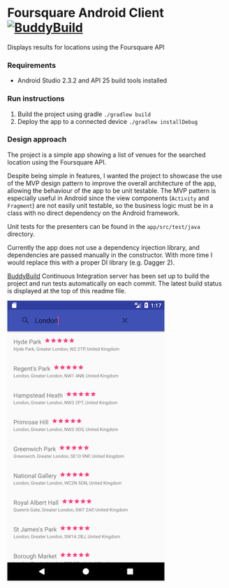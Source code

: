 # Foursquare Android Client [![BuddyBuild](https://dashboard.buddybuild.com/api/statusImage?appID=591aa40f8c7b370001464696&branch=master&build=latest)](https://dashboard.buddybuild.com/apps/591aa40f8c7b370001464696/build/latest?branch=master)
Displays results for locations using the Foursquare API

### Requirements
- Android Studio 2.3.2 and API 25 build tools installed

### Run instructions
1. Build the project using gradle `./gradlew build`
2. Deploy the app to a connected device `./gradlew installDebug`

### Design approach
The project is a simple app showing a list of venues for the searched location using the Foursquare API.

Despite being simple in features, I wanted the project to showcase the use of the MVP design pattern to improve the overall architecture of the app, allowing the behaviour of the app to be unit testable. The MVP pattern is especially useful in Android since the view components (`Activity` and `Fragment`) are not easily unit testable, so the business logic must be in a class with no direct dependency on the Android framework.

Unit tests for the presenters can be found in the `app/src/test/java` directory.

Currently the app does not use a dependency injection library, and dependencies are passed manually in the constructor. With more time I would replace this with a proper DI library (e.g. Dagger 2).

[BuddyBuild](http://buddybuild.com/) Continuous Integration server has been set up to build the project and run tests automatically on each commit. The latest build status is displayed at the top of this readme file.

![Screenshot](https://github.com/jamesgoodwin/Foursquare-Android-Client/blob/master/screenshot2.png)
